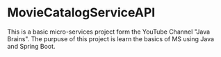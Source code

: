# MovieCatalogServiceAPI
This is a basic micro-services project form the YouTube Channel "Java Brains". The purpuse of this project is learn the basics of MS using Java and Spring Boot.
